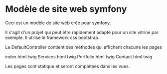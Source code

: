 Modèle de site web symfony
==========================

Ceci est un modèle de site web crée pour symfony.

Il s'agit d'un projet qui peut être rapidement adapté pour un site vitrine par exemple. Il utilise le framework css bootstrap.

Le DefaultController contient des méthodes qui affichent chacune les pages

index.html.twig
Services.html.twig
Portfolio.html.twig
Contact.html.twig

Les pages sont statique et seront complétées dans les vues.



